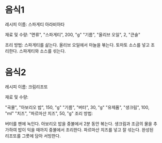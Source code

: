 # 음식1 
레시피 이름: 스파게티 아라비아타

재료 및 수량:
"면류", "스파게티", 200, "g"
"기름", "올리브 오일", 2, "큰술"

조리 방법:
스파게티를 삶는다.
올리브 오일에서 마늘을 볶는다.
토마토 소스를 넣고 조리한다.
스파게티와 소스를 섞는다.



# 음식2
레시피 이름: 크림리조또

재료 및 수량:

"곡물", "아보리오 밥", 150, "g"
"기름", "버터", 30, "g"
"유제품", "생크림", 100, "ml"
"치즈", "파르마산 치즈", 50, "g"
조리 방법:

버터를 팬에 녹인다.
아보리오 밥을 중불에서 2분 동안 볶는다.
생크림과 조금의 물을 추가하여 밥이 익을 때까지 중불에서 조리한다.
파르마산 치즈를 넣고 잘 섞는다.
완성된 리조또를 그릇에 담아 서빙한다.